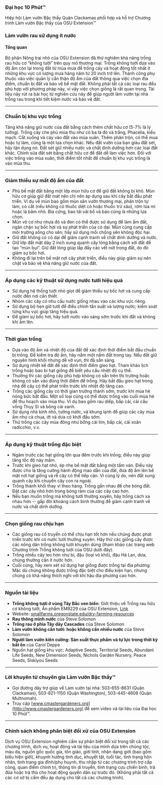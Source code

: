 ### Đại học 10 Phút™  
Hiệp hội Làm vườn Bậc thầy Quận Clackamas phối hợp và hỗ trợ Chương trình Làm vườn Bậc thầy của OSU Extension™  

### Làm vườn rau sử dụng ít nước  

#### Tổng quan  
Bộ phận Nông trại nhỏ của OSU Extension đã thử nghiệm khả năng trồng rau hữu cơ “không tưới” trên quy mô thương mại. Trồng không tưới dựa vào độ ẩm còn lại trong đất từ mùa mưa để trồng cây và hoạt động tốt nhất ở những khu vực có lượng mưa hàng năm từ 20 inch trở lên. Thành công phụ thuộc vào việc quản lý cẩn thận độ ẩm của đất thông qua việc chọn địa điểm, chuẩn bị đất và bảo vệ bề mặt đất. Không phải tất cả các loại rau đều phù hợp với phương pháp này, vì vậy việc chọn giống là rất quan trọng. Tài liệu này rút ra bài học từ nghiên cứu này để giúp người làm vườn tại nhà trồng rau trong khi tiết kiệm nước và bảo vệ đất.  

---

### Chuẩn bị khu vực trồng  
Tăng khả năng giữ nước của đất bằng cách thêm chất hữu cơ (5-7% là lý tưởng). Trồng cây che phủ mùa thu như cỏ ba lá đỏ và trắng, Phacelia, kiều mạch. Cắt xuống và cày vào đất vào mùa xuân. Thêm phân trộn, có thể mua hoặc tự làm, cũng là một lựa chọn khác. Nếu đất vườn của bạn giàu đất sét, hãy tận dụng nó. Đất sét giữ nhiều nước và chất dinh dưỡng hơn các loại đất khác. Chỉnh sửa đất sét bằng chất hữu cơ để đất dễ làm việc hơn. Đối với việc trồng vào mùa xuân, thời điểm tốt nhất để chuẩn bị khu vực trồng là vào mùa thu.  

---

### Giảm thiểu sự mất độ ẩm của đất  
- Phủ bề mặt đất bằng một lớp mùn hữu cơ để giữ đất không bị khô. Mùn hữu cơ giúp giữ đất mát nên chỉ nên áp dụng sau khi cây bắt đầu phát triển. Ví dụ về mùn bao gồm mùn sân vườn thương mại, phân trộn tự làm, cỏ cắt (nếu không có thuốc diệt cỏ hoặc thuốc trừ sâu), rơm lúa mì hoặc lá băm nhỏ. Bìa cứng, bao tải vải bố và báo cũng là những lựa chọn.  
- Mùn vô cơ như nhựa đỏ và đen có thể được sử dụng để làm ấm đất, ngăn chặn sự bốc hơi và sự phát triển của cỏ dại. Mùn cũng cung cấp môi trường sống cho sên; hãy sử dụng mồi chống sên không độc hại.  
- Giữ đất không có cỏ dại để giảm cạnh tranh về chất dinh dưỡng và nước.  
- Giữ lớp đất mặt dày 2 inch xung quanh cây lỏng bằng cách xới đất để tạo “mùn bụi”. Giữ đất lỏng giúp lấp đầy các vết nứt trong đất, do đó giảm sự bốc hơi.  
- Không đi lại trên bề mặt nơi cây phát triển, điều này giúp giảm sự nén chặt và bảo vệ khả năng giữ nước của đất.  

---

### Áp dụng các kỹ thuật sử dụng nước tưới hiệu quả  
- Sử dụng hệ thống tưới nhỏ giọt để giảm thiểu sự bốc hơi và cung cấp nước đến nơi cần thiết.  
- Nhóm các cây có nhu cầu nước giống nhau vào các khu vực riêng.  
- Sử dụng bộ hẹn giờ tưới để điều chỉnh tần suất và lượng nước; kiểm soát từng khu vực giúp tăng hiệu quả.  
- Để giảm sự bốc hơi, hãy tưới nước vào sáng sớm trước khi đất và không khí ấm lên.  

---

### Thời gian trồng  
- Dựa vào độ ẩm và nhiệt độ của đất để xác định thời điểm bắt đầu chuẩn bị trồng. Để kiểm tra độ ẩm, hãy nắm một nắm đất trong tay. Nếu đất giữ nguyên hình khối nhưng dễ vỡ vụn, thì đã sẵn sàng.  
- Sử dụng nhiệt kế đất để xác định thời điểm gieo hạt. Tham khảo lịch trồng hoặc bao bì hạt giống để biết yêu cầu nhiệt độ cụ thể.  
- Thường thì các giống cây phù hợp không có sẵn trên thị trường hoặc không có sẵn vào đúng thời điểm để trồng. Hãy bắt đầu gieo hạt trong nhà để cây có thể phát triển trước khi nhiệt độ tăng cao.  
- Trồng các giống cây có thời gian trưởng thành sớm, trước khi mùa hè nóng bức bắt đầu. Một số loại cũng có thể được trồng vào cuối mùa hè để thu hoạch vào mùa thu. Ví dụ bao gồm rau diếp, bắp cải, cải cầu vồng Thụy Sĩ và bông cải xanh.  
- Sử dụng nhà kính nhỏ, tường nước, và khung lạnh để giúp các cây mùa ấm như cà chua, ớt và dưa có khởi đầu sớm.  
- Thử trồng các cây mùa đông như bông cải tím, bắp cải, cải xoăn radicchio, v.v.  

---

### Áp dụng kỹ thuật trồng đặc biệt  
- Ngâm trước các hạt giống lớn qua đêm trước khi trồng; điều này giúp tăng tốc độ nảy mầm.  
- Trước khi gieo hạt nhỏ, ép nhẹ bề mặt đất bằng một tấm ván. Điều này được cho là tăng cường hành động mao dẫn của đất, đưa độ ẩm lên bề mặt nơi hạt giống và rễ cây có thể tiếp cận. Vì cùng lý do, nén đất xung quanh cây khi chuyển cây con ra ngoài.  
- Trồng thành khối thay vì theo hàng. Trồng gần nhau để che bóng đất. Đặt các cây nhỏ hơn trong bóng râm của các cây cao hơn.  
- Nếu bạn muốn trồng mà không tưới thường xuyên, hãy trồng cách xa nhau hơn -- gấp đôi khoảng cách bình thường để giảm cạnh tranh về nước và chất dinh dưỡng.  

---

### Chọn giống rau chịu hạn  
- Các giống rau cổ truyền có thể chịu hạn tốt hơn nếu chúng được phát triển trước khi có nước tưới thường xuyên. Hãy thử các giống cây được các nông dân trồng không tưới khuyên dùng (tham khảo các trang web Chương trình Trồng không tưới của OSU dưới đây).  
- Trồng nhiều cây leo hơn như bí, đậu (loại vỏ khô), đậu Hà Lan, dưa; chúng thường cần ít nước hơn.  
- Cuối cùng, hãy xem xét sử dụng hạt giống được trồng tại địa phương. Mặc dù chúng không được trồng đặc biệt cho điều kiện hạn, nhưng chúng có khả năng thích nghi với khí hậu địa phương cao hơn.  

---

### Nguồn tài liệu  
- **Trồng không tưới ở vùng Tây Bắc ven biển**: Giới thiệu về Trồng rau hữu cơ không tưới, Ấn phẩm EM9229 của OSU Extension, [Link](https://catalog.extension.oregonstate.edu/)  
- Website: [smallfarms.oregonstate.edu/dry-farming-resources](http://smallfarms.oregonstate.edu/dry-farming-resources)  
- **Rau thông minh nước** của Steve Solomon  
- **Trồng rau ở phía Tây dãy Cascades** của Steve Solomon  
- **Làm vườn không cần tưới: hoặc không cần nhiều nước** của Steve Solomon  
- **Người làm vườn kiên cường: Sản xuất thực phẩm và tự lực trong thời kỳ bất ổn** của Carol Deppe  
- Nguồn hạt giống khu vực: Adaptive Seeds, Territorial Seeds, Abundant Life Seeds, New Dimension Seeds, Nichols Garden Nursery, Peace Seeds, Siskiyou Seeds  

---

### Lời khuyên từ chuyên gia Làm vườn Bậc thầy™  
- Gọi đường dây trợ giúp về Làm vườn tại nhà: 503-655-8631 (Quận Clackamas), 503-821-1150 (Quận Washington), 503-445-4608 (Quận Multnomah).  
- Truy cập [www.cmastergardeners.org](http://www.cmastergardeners.org) để xem video và tài liệu của Đại học 10 Phút™.  

---

### Chính sách không phân biệt đối xử của OSU Extension  
Dịch vụ OSU Extension nghiêm cấm sự phân biệt đối xử trong tất cả các chương trình, dịch vụ, hoạt động và tài liệu của mình dựa trên chủng tộc, màu da, nguồn gốc quốc gia, tôn giáo, giới tính, nhận dạng giới (bao gồm biểu hiện giới), khuynh hướng tình dục, khuyết tật, tuổi tác, tình trạng hôn nhân, tình trạng gia đình/phụ huynh, thu nhập từ các chương trình trợ cấp công, quan điểm chính trị, thông tin di truyền, tình trạng cựu chiến binh, trả đũa hoặc trả thù cho hoạt động quyền dân sự trước đó. (Không phải tất cả các cơ sở bị cấm đều áp dụng cho tất cả các chương trình).